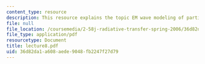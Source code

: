 ```yaml
---
content_type: resource
description: This resource explains the topic EM wave modeling of particles.
file: null
file_location: /coursemedia/2-58j-radiative-transfer-spring-2006/36d82da1a608aede9048fb2247f27d79_lecture8.pdf
file_type: application/pdf
resourcetype: Document
title: lecture8.pdf
uid: 36d82da1-a608-aede-9048-fb2247f27d79
---
```

